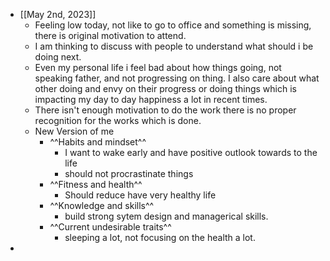 - [[May 2nd, 2023]]
	- Feeling low today, not like to go to office and something is missing, there is  original motivation to attend.
	- I am thinking to discuss with people to understand what should i be doing next.
	- Even my personal life i feel bad about how things going, not speaking father, and not progressing on thing. I also care about what other doing and envy on their progress or doing things which is impacting my day to day happiness a lot in recent times.
	- There isn't enough motivation to do the work there is no proper recognition for the works which is done.
	- New Version of me
		- ^^Habits and mindset^^
			- I want to wake early and have positive outlook towards to the life
			- should not procrastinate things
		- ^^Fitness and health^^
			- Should reduce have very healthy life
		- ^^Knowledge and skills^^
			- build strong sytem design and managerical skills.
		- ^^Current undesirable traits^^
			- sleeping a lot, not focusing on the health a lot.
-